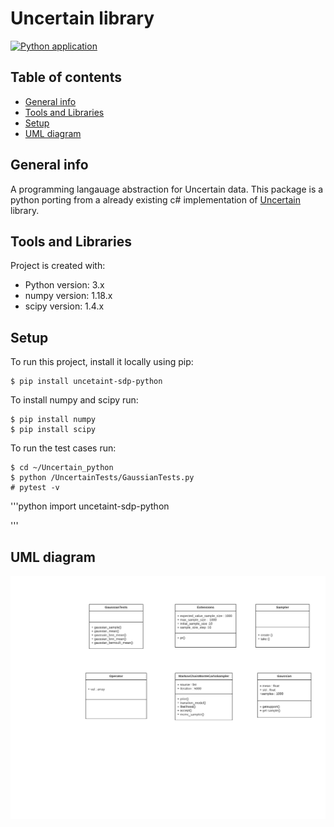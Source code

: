 # Uncertain<T> library
	
[![Python application](https://github.com/dadi-vardhan/SDP/actions/workflows/python-app.yml/badge.svg)](https://github.com/dadi-vardhan/SDP/actions/workflows/python-app.yml)

## Table of contents
* [General info](#general-info)
* [Tools and Libraries](#technologies)
* [Setup](#setup)
* [UML diagram](#UML-digram)

## General info
A programming langauage abstraction for Uncertain data. This package is a python porting from a already existing c# implementation of [Uncertain<T>](https://github.com/klipto/Uncertainty) library.
  
	
## Tools and Libraries
Project is created with:
* Python version: 3.x
* numpy version: 1.18.x
* scipy version: 1.4.x
	
## Setup
To run this project, install it locally using pip:

```
$ pip install uncetaint-sdp-python
```
To install numpy and scipy run:

```
$ pip install numpy
$ pip install scipy
```
To run the test cases run:
```
$ cd ~/Uncertain_python
$ python /UncertainTests/GaussianTests.py
# pytest -v 
```

'''python
import uncetaint-sdp-python

'''
## UML diagram 

![Algorithm schema](UML_diagram.png)

